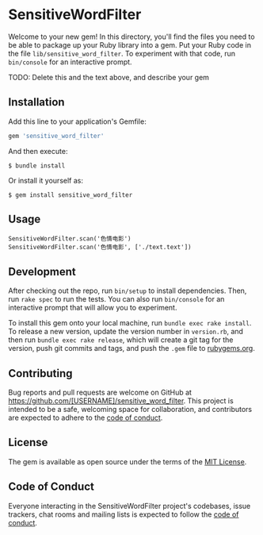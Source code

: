 # SensitiveWordFilter

Welcome to your new gem! In this directory, you'll find the files you need to be able to package up your Ruby library into a gem. Put your Ruby code in the file `lib/sensitive_word_filter`. To experiment with that code, run `bin/console` for an interactive prompt.

TODO: Delete this and the text above, and describe your gem

## Installation

Add this line to your application's Gemfile:

```ruby
gem 'sensitive_word_filter'
```

And then execute:

    $ bundle install

Or install it yourself as:

    $ gem install sensitive_word_filter

## Usage

    SensitiveWordFilter.scan('色情电影')
    SensitiveWordFilter.scan('色情电影', ['./text.text'])

## Development

After checking out the repo, run `bin/setup` to install dependencies. Then, run `rake spec` to run the tests. You can also run `bin/console` for an interactive prompt that will allow you to experiment.

To install this gem onto your local machine, run `bundle exec rake install`. To release a new version, update the version number in `version.rb`, and then run `bundle exec rake release`, which will create a git tag for the version, push git commits and tags, and push the `.gem` file to [rubygems.org](https://rubygems.org).

## Contributing

Bug reports and pull requests are welcome on GitHub at https://github.com/[USERNAME]/sensitive_word_filter. This project is intended to be a safe, welcoming space for collaboration, and contributors are expected to adhere to the [code of conduct](https://github.com/[USERNAME]/sensitive_word_filter/blob/master/CODE_OF_CONDUCT.md).


## License

The gem is available as open source under the terms of the [MIT License](https://opensource.org/licenses/MIT).

## Code of Conduct

Everyone interacting in the SensitiveWordFilter project's codebases, issue trackers, chat rooms and mailing lists is expected to follow the [code of conduct](https://github.com/[USERNAME]/sensitive_word_filter/blob/master/CODE_OF_CONDUCT.md).
